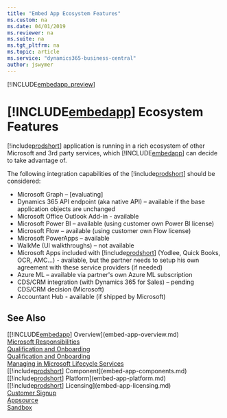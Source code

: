 ```yaml
---
title: "Embed App Ecosystem Features"
ms.custom: na
ms.date: 04/01/2019
ms.reviewer: na
ms.suite: na
ms.tgt_pltfrm: na
ms.topic: article
ms.service: "dynamics365-business-central"
author: jswymer
---
```

[!INCLUDE[embedapp_preview](../developer/includes/embedapp_preview.md)]

# [!INCLUDE[embedapp](../developer/includes/embedapp.md)] Ecosystem Features  
 
[!include[prodshort](../developer/includes/prodshort.md)] application is running in a rich ecosystem of other Microsoft and 3rd party services, which [!INCLUDE[embedapp](../developer/includes/embedapp.md)] can decide to take advantage of.  
 
The following integration capabilities of the [!include[prodshort](../developer/includes/prodshort.md)] should be considered: 
 
-   Microsoft Graph – [evaluating]  
-   Dynamics 365 API endpoint (aka native API) – available if the base application objects are unchanged  
-   Microsoft Office Outlook Add-in - available  
-   Microsoft Power BI – available (using customer own Power BI license)  
-   Microsoft Flow – available (using customer own Flow license)  
-   Microsoft PowerApps – available  
-   WalkMe (UI walkthroughs) – not available  
-   Microsoft Apps included with [!include[prodshort](../developer/includes/prodshort.md)] (Yodlee, Quick Books, OCR, AMC...) - available, but the partner needs to setup his own agreement with these service providers (if needed)  
-   Azure ML – available via partner's own Azure ML subscription  
-   CDS/CRM integration (with Dynamics 365 for Sales) – pending CDS/CRM decision (Microsoft)  
-   Accountant Hub - available (if shipped by Microsoft)  
 
## See Also 
[[!INCLUDE[embedapp](../developer/includes/embedapp.md)] Overview](embed-app-overview.md)   
[Microsoft Responsibilities](embed-app-microsoft-responsibilities.md)   
[Qualification and Onboarding](embed-app-qualifications-onboarding.md)  
[Qualification and Onboarding](embed-app-qualifications-onboarding.md)  
[Managing in Microsoft Lifecycle Services](embed-app-lifecycle-services.md)  
[[!include[prodshort](../developer/includes/prodshort.md)] Component](embed-app-components.md)   
[[!include[prodshort](../developer/includes/prodshort.md)] Platform](embed-app-platform.md)  
[[!include[prodshort](../developer/includes/prodshort.md)] Licensing](embed-app-licensing.md)  
[Customer Signup](embed-app-customer-signup.md)  
[Appsource](embed-app-appsource.md)  
[Sandbox](embed-app-sandbox.md)  